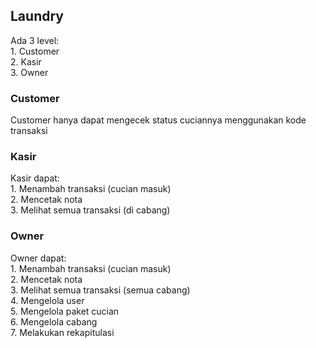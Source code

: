 ## Laundry

<p>Ada 3 level:<br>
1. Customer<br>
2. Kasir<br>
3. Owner<br>
</p>

<h3>Customer</h3>

<p>Customer hanya dapat mengecek status cuciannya menggunakan kode transaksi </p>

<h3>Kasir</h3>

<p>
Kasir dapat:<br>
1. Menambah transaksi (cucian masuk)<br>
2. Mencetak nota<br>
3. Melihat semua transaksi (di cabang)<br>
</p>

<h3>Owner</h3>

<p>
Owner dapat:<br>
1. Menambah transaksi (cucian masuk)<br>
2. Mencetak nota<br>
3. Melihat semua transaksi (semua cabang)<br>
4. Mengelola user<br>
5. Mengelola paket cucian<br>
6. Mengelola cabang<br>
7. Melakukan rekapitulasi<br>
</p>

